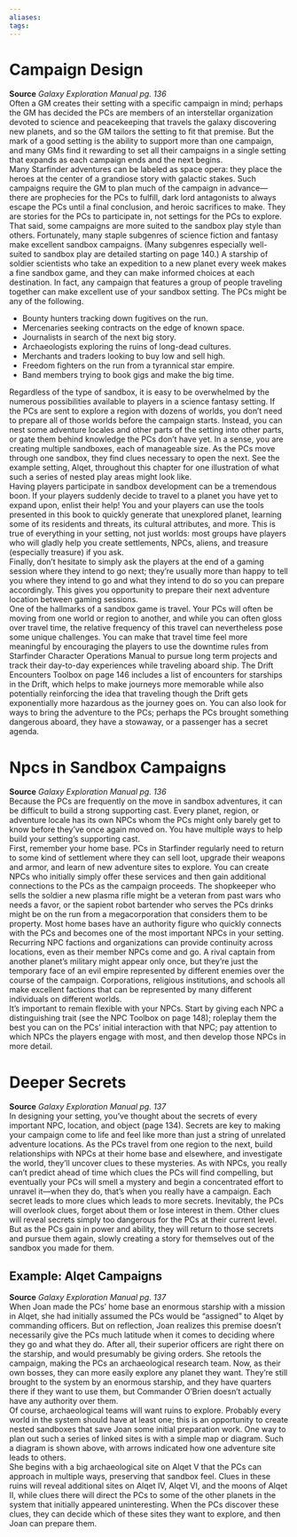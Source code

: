 ```yaml
---
aliases: 
tags: 
---
```


# Campaign Design

**Source** _Galaxy Exploration Manual pg. 136_  
Often a GM creates their setting with a specific campaign in mind; perhaps the GM has decided the PCs are members of an interstellar organization devoted to science and peacekeeping that travels the galaxy discovering new planets, and so the GM tailors the setting to fit that premise. But the mark of a good setting is the ability to support more than one campaign, and many GMs find it rewarding to set all their campaigns in a single setting that expands as each campaign ends and the next begins.  
Many Starfinder adventures can be labeled as space opera: they place the heroes at the center of a grandiose story with galactic stakes. Such campaigns require the GM to plan much of the campaign in advance— there are prophecies for the PCs to fulfill, dark lord antagonists to always escape the PCs until a final conclusion, and heroic sacrifices to make. They are stories for the PCs to participate in, not settings for the PCs to explore.  
That said, some campaigns are more suited to the sandbox play style than others. Fortunately, many staple subgenres of science fiction and fantasy make excellent sandbox campaigns. (Many subgenres especially well-suited to sandbox play are detailed starting on page 140.) A starship of soldier scientists who take an expedition to a new planet every week makes a fine sandbox game, and they can make informed choices at each destination. In fact, any campaign that features a group of people traveling together can make excellent use of your sandbox setting. The PCs might be any of the following.  

- Bounty hunters tracking down fugitives on the run.
- Mercenaries seeking contracts on the edge of known space.
- Journalists in search of the next big story.
- Archaeologists exploring the ruins of long-dead cultures.
- Merchants and traders looking to buy low and sell high.
- Freedom fighters on the run from a tyrannical star empire.
- Band members trying to book gigs and make the big time.

  
Regardless of the type of sandbox, it is easy to be overwhelmed by the numerous possibilities available to players in a science fantasy setting. If the PCs are sent to explore a region with dozens of worlds, you don’t need to prepare all of those worlds before the campaign starts. Instead, you can nest some adventure locales and other parts of the setting into other parts, or gate them behind knowledge the PCs don’t have yet. In a sense, you are creating multiple sandboxes, each of manageable size. As the PCs move through one sandbox, they find clues necessary to open the next. See the example setting, Alqet, throughout this chapter for one illustration of what such a series of nested play areas might look like.  
Having players participate in sandbox development can be a tremendous boon. If your players suddenly decide to travel to a planet you have yet to expand upon, enlist their help! You and your players can use the tools presented in this book to quickly generate that unexplored planet, learning some of its residents and threats, its cultural attributes, and more. This is true of everything in your setting, not just worlds: most groups have players who will gladly help you create settlements, NPCs, aliens, and treasure (especially treasure) if you ask.  
Finally, don’t hesitate to simply ask the players at the end of a gaming session where they intend to go next; they’re usually more than happy to tell you where they intend to go and what they intend to do so you can prepare accordingly. This gives you opportunity to prepare their next adventure location between gaming sessions.  
One of the hallmarks of a sandbox game is travel. Your PCs will often be moving from one world or region to another, and while you can often gloss over travel time, the relative frequency of this travel can nevertheless pose some unique challenges. You can make that travel time feel more meaningful by encouraging the players to use the downtime rules from Starfinder Character Operations Manual to pursue long term projects and track their day-to-day experiences while traveling aboard ship. The Drift Encounters Toolbox on page 146 includes a list of encounters for starships in the Drift, which helps to make journeys more memorable while also potentially reinforcing the idea that traveling though the Drift gets exponentially more hazardous as the journey goes on. You can also look for ways to bring the adventure to the PCs; perhaps the PCs brought something dangerous aboard, they have a stowaway, or a passenger has a secret agenda.  

# Npcs in Sandbox Campaigns

**Source** _Galaxy Exploration Manual pg. 136_  
Because the PCs are frequently on the move in sandbox adventures, it can be difficult to build a strong supporting cast. Every planet, region, or adventure locale has its own NPCs whom the PCs might only barely get to know before they’ve once again moved on. You have multiple ways to help build your setting’s supporting cast.  
First, remember your home base. PCs in Starfinder regularly need to return to some kind of settlement where they can sell loot, upgrade their weapons and armor, and learn of new adventure sites to explore. You can create NPCs who initially simply offer these services and then gain additional connections to the PCs as the campaign proceeds. The shopkeeper who sells the soldier a new plasma rifle might be a veteran from past wars who needs a favor, or the sapient robot bartender who serves the PCs drinks might be on the run from a megacorporation that considers them to be property. Most home bases have an authority figure who quickly connects with the PCs and becomes one of the most important NPCs in your setting.  
Recurring NPC factions and organizations can provide continuity across locations, even as their member NPCs come and go. A rival captain from another planet’s military might appear only once, but they’re just the temporary face of an evil empire represented by different enemies over the course of the campaign. Corporations, religious institutions, and schools all make excellent factions that can be represented by many different individuals on different worlds.  
It’s important to remain flexible with your NPCs. Start by giving each NPC a distinguishing trait (see the NPC Toolbox on page 148); roleplay them the best you can on the PCs’ initial interaction with that NPC; pay attention to which NPCs the players engage with most, and then develop those NPCs in more detail.  

# Deeper Secrets

**Source** _Galaxy Exploration Manual pg. 137_  
In designing your setting, you’ve thought about the secrets of every important NPC, location, and object (page 134). Secrets are key to making your campaign come to life and feel like more than just a string of unrelated adventure locations. As the PCs travel from one region to the next, build relationships with NPCs at their home base and elsewhere, and investigate the world, they’ll uncover clues to these mysteries. As with NPCs, you really can’t predict ahead of time which clues the PCs will find compelling, but eventually your PCs will smell a mystery and begin a concentrated effort to unravel it—when they do, that’s when you really have a campaign. Each secret leads to more clues which leads to more secrets. Inevitably, the PCs will overlook clues, forget about them or lose interest in them. Other clues will reveal secrets simply too dangerous for the PCs at their current level. But as the PCs gain in power and ability, they will return to those secrets and pursue them again, slowly creating a story for themselves out of the sandbox you made for them.  

## Example: Alqet Campaigns

**Source** _Galaxy Exploration Manual pg. 137_  
When Joan made the PCs’ home base an enormous starship with a mission in Alqet, she had initially assumed the PCs would be “assigned” to Alqet by commanding officers. But on reflection, Joan realizes this premise doesn’t necessarily give the PCs much latitude when it comes to deciding where they go and what they do. After all, their superior officers are right there on the starship, and would presumably be giving orders. She retools the campaign, making the PCs an archaeological research team. Now, as their own bosses, they can more easily explore any planet they want. They’re still brought to the system by an enormous starship, and they have quarters there if they want to use them, but Commander O’Brien doesn’t actually have any authority over them.  
Of course, archaeological teams will want ruins to explore. Probably every world in the system should have at least one; this is an opportunity to create nested sandboxes that save Joan some initial preparation work. One way to plan out such a series of linked sites is with a simple map or diagram. Such a diagram is shown above, with arrows indicated how one adventure site leads to others.  
She begins with a big archaeological site on Alqet V that the PCs can approach in multiple ways, preserving that sandbox feel. Clues in these ruins will reveal additional sites on Alqet IV, Alqet VI, and the moons of Alqet II, while clues there will direct the PCs to some of the other planets in the system that initially appeared uninteresting. When the PCs discover these clues, they can decide which of these sites they want to explore, and then Joan can prepare them.